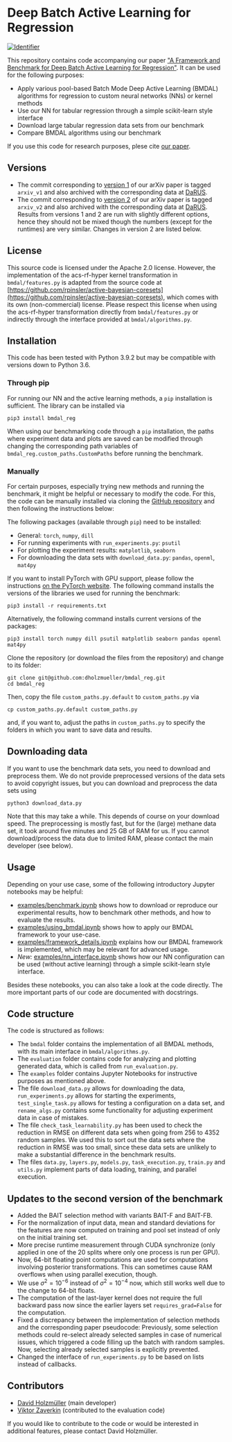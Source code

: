 # Deep Batch Active Learning for Regression
[![Identifier](https://img.shields.io/badge/doi-10.18419%2Fdarus--807-d45815.svg)](https://doi.org/10.18419/darus-3110)

This repository contains code accompanying our paper ["A Framework and Benchmark for Deep Batch Active Learning for Regression"](https://arxiv.org/abs/2203.09410). It can be used for the following purposes:
- Apply various pool-based Batch Mode Deep Active Learning (BMDAL) algorithms for regression to custom neural networks (NNs) or kernel methods
- Use our NN for tabular regression through a simple scikit-learn style interface
- Download large tabular regression data sets from our benchmark
- Compare BMDAL algorithms using our benchmark

If you use this code for research purposes, plese cite [our paper](https://arxiv.org/abs/2203.09410).

## Versions

- The commit corresponding to [version 1](https://arxiv.org/abs/2203.09410v1) of our arXiv paper is tagged `arxiv_v1` and also archived with the corresponding data at [DaRUS](https://doi.org/10.18419/darus-2615).
- The commit corresponding to [version 2](https://arxiv.org/abs/2203.09410v2) of our arXiv paper is tagged `arxiv_v2` and also archived with the corresponding data at [DaRUS](https://doi.org/10.18419/darus-3110).
Results from versions 1 and 2 are run with slightly different options, hence they should not be mixed though the numbers (except for the runtimes) are very similar. Changes in version 2 are listed below.

## License

This source code is licensed under the Apache 2.0 license. However, the implementation of the acs-rf-hyper kernel transformation in `bmdal/features.py` is adapted from the source code at [https://github.com/rpinsler/active-bayesian-coresets](https://github.com/rpinsler/active-bayesian-coresets), which comes with its own (non-commercial) license. Please respect this license when using the acs-rf-hyper transformation directly from `bmdal/features.py` or indirectly through the interface provided at `bmdal/algorithms.py`.

## Installation

This code has been tested with Python 3.9.2 but may be compatible with versions down to Python 3.6. 

### Through pip
For running our NN and the active learning methods, a `pip` installation is sufficient. The library can be installed via 
```
pip3 install bmdal_reg
```
When using our benchmarking code through a `pip` installation, the paths where experiment data and plots are saved can be modified through changing the corresponding path variables of `bmdal_reg.custom_paths.CustomPaths` before running the benchmark.

### Manually

For certain purposes, especially trying new methods and running the benchmark, it might be helpful or necessary to modify the code. For this, the code can be manually installed via cloning the [GitHub repository](https://github.com/dholzmueller/bmdal_reg) and then following the instructions below:

The following packages (available through `pip`) need to be installed:
- General: `torch`, `numpy`, `dill`
- For running experiments with `run_experiments.py`: `psutil`
- For plotting the experiment results: `matplotlib`, `seaborn`
- For downloading the data sets with `download_data.py`: `pandas`, `openml`, `mat4py`

If you want to install PyTorch with GPU support, please follow the instructions [on the PyTorch website](https://pytorch.org/get-started/locally/). The following command installs the versions of the libraries we used for running the benchmark:
```
pip3 install -r requirements.txt
```
Alternatively, the following command installs current versions of the packages:
```
pip3 install torch numpy dill psutil matplotlib seaborn pandas openml mat4py
```

Clone the repository (or download the files from the repository) and change to its folder:
```
git clone git@github.com:dholzmueller/bmdal_reg.git
cd bmdal_reg
```
Then, copy the file `custom_paths.py.default` to `custom_paths.py` via
```
cp custom_paths.py.default custom_paths.py
```
and, if you want to, adjust the paths in `custom_paths.py` to specify the folders in which you want to save data and results.

## Downloading data

If you want to use the benchmark data sets, you need to download and preprocess them. We do not provide preprocessed versions of the data sets to avoid copyright issues, but you can download and preprocess the data sets using
```
python3 download_data.py
```
Note that this may take a while. This depends of course on your download speed. The preprocessing is mostly fast, but for the (large) methane data set, it took around five minutes and 25 GB of RAM for us. If you cannot download/process the data due to limited RAM, please contact the main developer (see below).

## Usage

Depending on your use case, some of the following introductory Jupyter notebooks may be helpful:
- [examples/benchmark.ipynb](https://github.com/dholzmueller/bmdal_reg/blob/main/examples/benchmark.ipynb) shows how to download or reproduce our experimental results, how to benchmark other methods, and how to evaluate the results.
- [examples/using_bmdal.ipynb](https://github.com/dholzmueller/bmdal_reg/blob/main/examples/using_bmdal.ipynb) shows how to apply our BMDAL framework to your use-case.
- [examples/framework_details.ipynb](https://github.com/dholzmueller/bmdal_reg/blob/main/examples/framework_details.ipynb) explains how our BMDAL framework is implemented, which may be relevant for advanced usage.
- *New:* [examples/nn_interface.ipynb](https://github.com/dholzmueller/bmdal_reg/blob/main/examples/nn_interface.ipynb) shows how our NN configuration can be used (without active learning) through a simple scikit-learn style interface.

Besides these notebooks, you can also take a look at the code directly. The more important parts of our code are documented with docstrings.

## Code structure

The code is structured as follows:
- The `bmdal` folder contains the implementation of all BMDAL methods, with its main interface in `bmdal/algorithms.py`.
- The `evaluation` folder contains code for analyzing and plotting generated data, which is called from `run_evaluation.py`.
- The `examples` folder contains Jupyter Notebooks for instructive purposes as mentioned above.
- The file `download_data.py` allows for downloading the data, `run_experiments.py` allows for starting the experiments, `test_single_task.py` allows for testing a configuration on a data set, and `rename_algs.py` contains some functionality for adjusting experiment data in case of mistakes. 
- The file `check_task_learnability.py` has been used to check the reduction in RMSE on different data sets when going from 256 to 4352 random samples. We used this to sort out the data sets where the reduction in RMSE was too small, since these data sets are unlikely to make a substantial difference in the benchmark results.
- The files `data.py`, `layers.py`, `models.py`, `task_execution.py`, `train.py` and `utils.py` implement parts of data loading, training, and parallel execution.

## Updates to the second version of the benchmark

- Added the BAIT selection method with variants BAIT-F and BAIT-FB.
- For the normalization of input data, mean and standard deviations for the features are now computed on training and pool set instead of only on the initial training set.
- More precise runtime measurement through CUDA synchronize (only applied in one of the 20 splits where only one process is run per GPU).
- Now, 64-bit floating point computations are used for computations involving posterior transformations. This can sometimes cause RAM overflows when using parallel execution, though. 
- We use $\sigma^2 = 10^{-6}$ instead of $\sigma^2 = 10^{-4}$ now, which still works well due to the change to 64-bit floats.
- The computation of the last-layer kernel does not require the full backward pass now since the earlier layers set `requires_grad=False` for the computation.
- Fixed a discrepancy between the implementation of selection methods and the corresponding paper pseudocode: Previously, some selection methods could re-select already selected samples in case of numerical issues, which triggered a code filling up the batch with random samples. Now, selecting already selected samples is explicitly prevented.
- Changed the interface of `run_experiments.py` to be based on lists instead of callbacks.

## Contributors

- [David Holzmüller](https://www.isa.uni-stuttgart.de/en/institute/team/Holzmueller/) (main developer)
- [Viktor Zaverkin](https://www.itheoc.uni-stuttgart.de/institute/team/Zaverkin/) (contributed to the evaluation code)

If you would like to contribute to the code or would be interested in additional features, please contact David Holzmüller.








